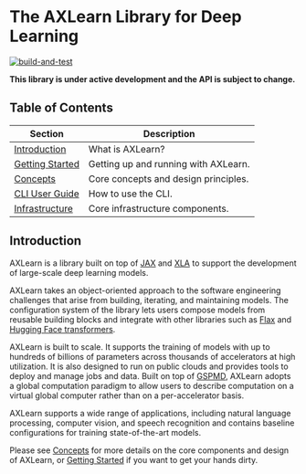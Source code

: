 # The AXLearn Library for Deep Learning

[![build-and-test](https://github.com/apple/axlearn/actions/workflows/build.yml/badge.svg?branch=main)](https://github.com/apple/axlearn/actions/workflows/build.yml)

**This library is under active development and the API is subject to change.**

## Table of Contents

| Section | Description |
| - | - |
| [Introduction](#introduction) | What is AXLearn? |
| [Getting Started](docs/01-start.md) | Getting up and running with AXLearn. |
| [Concepts](docs/02-concepts.md) | Core concepts and design principles. |
| [CLI User Guide](docs/03-cli.md) | How to use the CLI. |
| [Infrastructure](docs/04-infrastructure.md) | Core infrastructure components. |

## Introduction

AXLearn is a library built on top of [JAX](https://jax.readthedocs.io/) and
[XLA](https://www.tensorflow.org/xla) to support the development of large-scale deep learning models.

AXLearn takes an object-oriented approach to the software engineering challenges that arise from
building, iterating, and maintaining models.
The configuration system of the library lets users compose models from reusable building blocks and
integrate with other libraries such as [Flax](https://flax.readthedocs.io/) and
[Hugging Face transformers](https://github.com/huggingface/transformers).

AXLearn is built to scale.
It supports the training of models with up to hundreds of billions of parameters across thousands of
accelerators at high utilization.
It is also designed to run on public clouds and provides tools to deploy and manage jobs and data.
Built on top of [GSPMD](https://arxiv.org/abs/2105.04663), AXLearn adopts a global computation
paradigm to allow users to describe computation on a virtual global computer rather than on a
per-accelerator basis.

AXLearn supports a wide range of applications, including natural language processing, computer
vision, and speech recognition and contains baseline configurations for training state-of-the-art
models.

Please see [Concepts](docs/02-concepts.md) for more details on the core components and design of AXLearn, or [Getting Started](docs/01-start.md) if you want to get your hands dirty.
